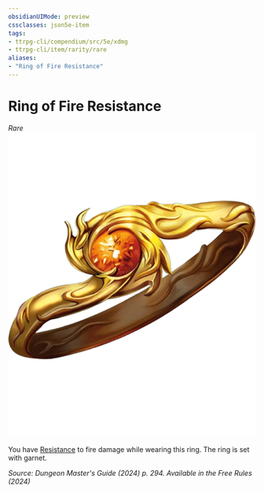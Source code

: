```yaml
---
obsidianUIMode: preview
cssclasses: json5e-item
tags:
- ttrpg-cli/compendium/src/5e/xdmg
- ttrpg-cli/item/rarity/rare
aliases: 
- "Ring of Fire Resistance"
---
```

# Ring of Fire Resistance
*Rare*  
![](3-Mechanics/CLI/items/img/ring-of-resistance.webp#right)


You have [Resistance](3-Mechanics/CLI/rules/variant-rules/resistance-xphb.md) to fire damage while wearing this ring. The ring is set with garnet.

*Source: Dungeon Master's Guide (2024) p. 294. Available in the Free Rules (2024)*